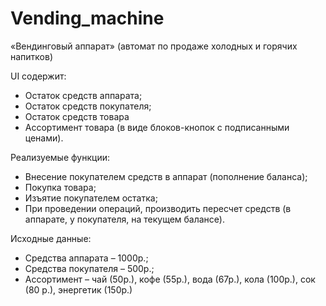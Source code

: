 # Vending_machine
«Вендинговый аппарат» (автомат по продаже
холодных и горячих напитков)

UI содержит:
<ul>
  <li>Остаток средств аппарата;</li>
  <li>Остаток средств покупателя;</li>
  <li>Остаток средств товара</li>
  <li>Ассортимент товара (в виде блоков-кнопок с подписанными ценами).</li>
  </ul>
Реализуемые функции:
<ul>
  <li>Внесение покупателем средств в аппарат (пополнение баланса);</li>
  <li>Покупка товара;</li>
  <li>Изъятие покупателем остатка;</li>
  <li> При проведении операций, производить пересчет средств (в аппарате, у
покупателя, на текущем балансе).</li>
  </ul>
Исходные данные:
<ul>
  <li>Средства аппарата – 1000р.;</li>
  <li>Средства покупателя – 500р.;</li>
  <li>Ассортимент – чай (50р.), кофе (55р.), вода (67р.), кола (100р.), сок (80 р.), энергетик (150р.)</li>
</ul>
